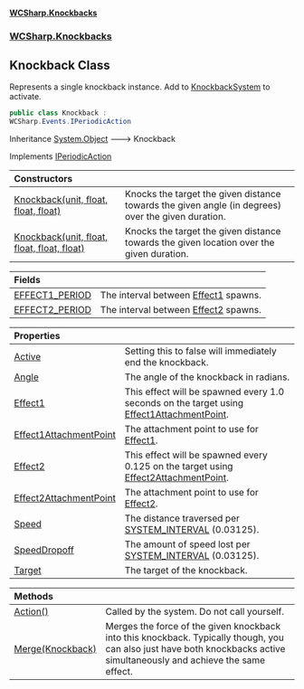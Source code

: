 #### [WCSharp.Knockbacks](README.md 'README')
### [WCSharp.Knockbacks](WCSharp.Knockbacks.md 'WCSharp.Knockbacks')

## Knockback Class

Represents a single knockback instance. Add to [KnockbackSystem](WCSharp.Knockbacks.KnockbackSystem.md 'WCSharp.Knockbacks.KnockbackSystem') to activate.

```csharp
public class Knockback :
WCSharp.Events.IPeriodicAction
```

Inheritance [System.Object](https://docs.microsoft.com/en-us/dotnet/api/System.Object 'System.Object') &#129106; Knockback

Implements [IPeriodicAction](../WCSharp.Events/WCSharp.Events.IPeriodicAction.md 'WCSharp.Events.IPeriodicAction')

| Constructors | |
| :--- | :--- |
| [Knockback(unit, float, float, float)](WCSharp.Knockbacks.Knockback.Knockback(War3Api.Common.unit,float,float,float).md 'WCSharp.Knockbacks.Knockback.Knockback(War3Api.Common.unit, float, float, float)') | Knocks the target the given distance towards the given angle (in degrees) over the given duration. |
| [Knockback(unit, float, float, float, float)](WCSharp.Knockbacks.Knockback.Knockback(War3Api.Common.unit,float,float,float,float).md 'WCSharp.Knockbacks.Knockback.Knockback(War3Api.Common.unit, float, float, float, float)') | Knocks the target the given distance towards the given location over the given duration. |

| Fields | |
| :--- | :--- |
| [EFFECT1_PERIOD](WCSharp.Knockbacks.Knockback.EFFECT1_PERIOD.md 'WCSharp.Knockbacks.Knockback.EFFECT1_PERIOD') | The interval between [Effect1](WCSharp.Knockbacks.Knockback.Effect1.md 'WCSharp.Knockbacks.Knockback.Effect1') spawns. |
| [EFFECT2_PERIOD](WCSharp.Knockbacks.Knockback.EFFECT2_PERIOD.md 'WCSharp.Knockbacks.Knockback.EFFECT2_PERIOD') | The interval between [Effect2](WCSharp.Knockbacks.Knockback.Effect2.md 'WCSharp.Knockbacks.Knockback.Effect2') spawns. |

| Properties | |
| :--- | :--- |
| [Active](WCSharp.Knockbacks.Knockback.Active.md 'WCSharp.Knockbacks.Knockback.Active') | Setting this to false will immediately end the knockback. |
| [Angle](WCSharp.Knockbacks.Knockback.Angle.md 'WCSharp.Knockbacks.Knockback.Angle') | The angle of the knockback in radians. |
| [Effect1](WCSharp.Knockbacks.Knockback.Effect1.md 'WCSharp.Knockbacks.Knockback.Effect1') | This effect will be spawned every 1.0 seconds on the target using [Effect1AttachmentPoint](WCSharp.Knockbacks.Knockback.Effect1AttachmentPoint.md 'WCSharp.Knockbacks.Knockback.Effect1AttachmentPoint'). |
| [Effect1AttachmentPoint](WCSharp.Knockbacks.Knockback.Effect1AttachmentPoint.md 'WCSharp.Knockbacks.Knockback.Effect1AttachmentPoint') | The attachment point to use for [Effect1](WCSharp.Knockbacks.Knockback.Effect1.md 'WCSharp.Knockbacks.Knockback.Effect1'). |
| [Effect2](WCSharp.Knockbacks.Knockback.Effect2.md 'WCSharp.Knockbacks.Knockback.Effect2') | This effect will be spawned every 0.125 on the target using [Effect2AttachmentPoint](WCSharp.Knockbacks.Knockback.Effect2AttachmentPoint.md 'WCSharp.Knockbacks.Knockback.Effect2AttachmentPoint'). |
| [Effect2AttachmentPoint](WCSharp.Knockbacks.Knockback.Effect2AttachmentPoint.md 'WCSharp.Knockbacks.Knockback.Effect2AttachmentPoint') | The attachment point to use for [Effect2](WCSharp.Knockbacks.Knockback.Effect2.md 'WCSharp.Knockbacks.Knockback.Effect2'). |
| [Speed](WCSharp.Knockbacks.Knockback.Speed.md 'WCSharp.Knockbacks.Knockback.Speed') | The distance traversed per [SYSTEM_INTERVAL](../WCSharp.Events/WCSharp.Events.PeriodicEvents.SYSTEM_INTERVAL.md 'WCSharp.Events.PeriodicEvents.SYSTEM_INTERVAL') (0.03125). |
| [SpeedDropoff](WCSharp.Knockbacks.Knockback.SpeedDropoff.md 'WCSharp.Knockbacks.Knockback.SpeedDropoff') | The amount of speed lost per [SYSTEM_INTERVAL](../WCSharp.Events/WCSharp.Events.PeriodicEvents.SYSTEM_INTERVAL.md 'WCSharp.Events.PeriodicEvents.SYSTEM_INTERVAL') (0.03125). |
| [Target](WCSharp.Knockbacks.Knockback.Target.md 'WCSharp.Knockbacks.Knockback.Target') | The target of the knockback. |

| Methods | |
| :--- | :--- |
| [Action()](WCSharp.Knockbacks.Knockback.Action().md 'WCSharp.Knockbacks.Knockback.Action()') | Called by the system. Do not call yourself. |
| [Merge(Knockback)](WCSharp.Knockbacks.Knockback.Merge(WCSharp.Knockbacks.Knockback).md 'WCSharp.Knockbacks.Knockback.Merge(WCSharp.Knockbacks.Knockback)') | Merges the force of the given knockback into this knockback. Typically though, you can also just have both knockbacks active simultaneously and achieve the same effect. |
